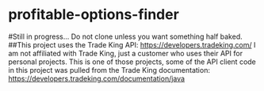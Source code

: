# profitable-options-finder

#Still in progress... Do not clone unless you want something half baked.
##This project uses the Trade King API: https://developers.tradeking.com/ I am not affiliated with Trade King, just a customer who uses their API for personal projects. This is one of those projects, some of the API client code in this project was pulled from the Trade King documentation: https://developers.tradeking.com/documentation/java
